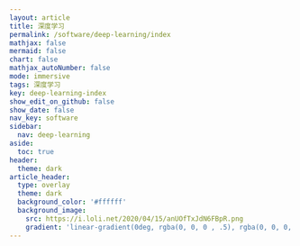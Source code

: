 ```yaml
---
layout: article
title: 深度学习
permalink: /software/deep-learning/index
mathjax: false
mermaid: false
chart: false
mathjax_autoNumber: false
mode: immersive
tags: 深度学习
key: deep-learning-index
show_edit_on_github: false
show_date: false
nav_key: software
sidebar:
  nav: deep-learning
aside:
  toc: true
header:
  theme: dark
article_header:
  type: overlay
  theme: dark
  background_color: '#ffffff'
  background_image:
    src: https://i.loli.net/2020/04/15/anUOfTxJdN6FBpR.png
    gradient: 'linear-gradient(0deg, rgba(0, 0, 0 , .5), rgba(0, 0, 0, .5))'
---
```


<!--more-->